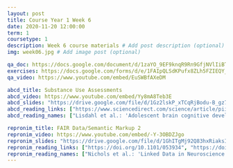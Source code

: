 ```yaml
---
layout: post
title: Course Year 1 Week 6
date: 2020-11-20 12:00:00
term: 1
coursetype: 1
description: Week 6 course materials # Add post description (optional)
img: week06.jpg # Add image post (optional)

qa_doc: https://docs.google.com/document/d/1zaYO_9EF9knqR9Rn9GfjNVlIiBTb81VhLGbT7Q5JptU/edit?usp=sharing
exercises: https://docs.google.com/forms/d/e/1FAIpQLSdKPufx8ZLh5FZIEQY_umbZxhW9sgeFqL1qS7uVnPjWPNXkfQ/viewform?usp=sf_link
qa_video: https://www.youtube.com/embed/EuSWBfAXeDM

abcd_title: Substance Use Assessments
abcd_video: https://www.youtube.com/embed/Yy8mA8Teb3E
abcd_slides: "https://drive.google.com/file/d/1Gz2lskP_xTCqRjBodu-B_gz73Yj51_jd/view?usp=sharing"
abcd_reading_links: ["https://www.sciencedirect.com/science/article/pii/S1878929317300890"]
abcd_reading_names: ["Lisdahl et al.: 'Adolescent brain cognitive development (ABCD) study: Overview of substance use assessment methods'"]

repronim_title: FAIR Data/Semantic Markup 2
repronim_video: https://www.youtube.com/embed/-Y-3OBDZJgo
repronim_slides: "https://drive.google.com/file/d/1GhITgMj92Q83hxRiaksIB-Wkcozh0_r-/view?usp=sharing"
repronim_reading_links: ["https://doi.org/10.1101/053934", "https://doi.org/10.1016/j.neuroimage.2013.05.094", "https://www.nature.com/articles/sdata201644", "https://bids.neuroimaging.io/"]
repronim_reading_names: ["Nichols et al.: 'Linked Data in Neuroscience: Applications, Benefits, and Challenges'", "Keator et al.: 'Towards structured sharing of raw and derived neuroimaging data across existing resources'", "Gorgolewski et al.: 'The brain imaging data structure, a format for organizing and describing outputs of neuroimaging experiments'", "The BIDS website"]
---
```

